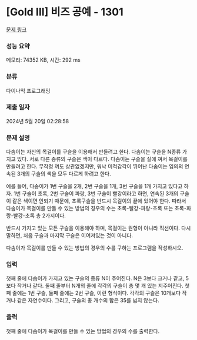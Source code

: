 # [Gold III] 비즈 공예 - 1301 

[문제 링크](https://www.acmicpc.net/problem/1301) 

### 성능 요약

메모리: 74352 KB, 시간: 292 ms

### 분류

다이나믹 프로그래밍

### 제출 일자

2024년 5월 20일 02:28:58

### 문제 설명

<p>다솜이는 자신의 목걸이를 구슬을 이용해서 만들려고 한다. 다솜이는 구슬을 N종류 가지고 있다. 서로 다른 종류의 구슬은 색이 다르다. 다솜이는 구슬을 실에 껴서 목걸이를 만들려고 한다. 무작정 껴도 상관없겠지만, 워낙 미적감각이 뛰어난 다솜이는 임의의 연속된 3개의 구슬의 색을 모두 다르게 하려고 한다.</p>

<p>예를 들어, 다솜이가 1번 구슬을 2개, 2번 구슬을 1개, 3번 구슬을 1개 가지고 있다고 하자. 1번 구슬이 초록, 2번 구슬이 파랑, 3번 구슬이 빨강이라고 하면, 연속된 3개의 구슬이 같은 색이면 안되기 때문에, 초록구슬을 반드시 목걸이의 끝에 있어야 한다. 따라서 다솜이가 목걸이를 만들 수 있는 방법의 경우의 수는 초록-빨강-파랑-초록 또는 초록-파랑-빨강-초록 총 2가지이다.</p>

<p>반드시 가지고 있는 모든 구슬을 이용해야 하며, 목걸이는 원형이 아니라 직선이다. 다시말하면, 처음 구슬과 마지막 구슬은 이어져있는 것이 아니다.</p>

<p>다솜이가 목걸이를 만들 수 있는 방법의 경우의 수를 구하는 프로그램을 작성하시오.</p>

### 입력 

 <p>첫째 줄에 다솜이가 가지고 있는 구슬의 종류 N이 주어진다. N은 3보다 크거나 같고, 5보다 작거나 같다. 둘째 줄부터 N개의 줄에 각각의 구슬이 총 몇 개 있는 지주어진다. 첫째 줄에는 1번 구슬, 둘째 줄에는 2번 구슬, 이런 형식이다. 각각의 구슬은 10개보다 작거나 같은 자연수이다. 그리고, 구슬의 총 개수의 합은 35를 넘지 않는다.</p>

### 출력 

 <p>첫째 줄에 다솜이가 목걸이를 만들 수 있는 방법의 경우의 수를 출력한다.</p>

